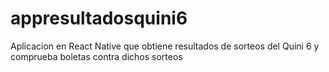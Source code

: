 # appresultadosquini6
Aplicacion en React Native que obtiene resultados de sorteos del Quini 6 y comprueba boletas contra dichos sorteos
